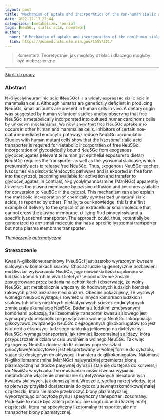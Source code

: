 ```yaml
---
layout: post
title: "Mechanism of uptake and incorporation of the non-human sialic acid N-glycolylneuraminic acid into human cells "
date: 2022-12-17 22:44
categories: [metabolizm, teoria]
tags: [Neu5Gc, sialic acid, nowotwór]
author:
  name: "# Mechanism of uptake and incorporation of the non-human sialic acid N-glycolylneuraminic acid into human cells"
  link: https://pubmed.ncbi.nlm.nih.gov/15557321/
---
```


> Komentarz:
> Teoretycznie, jak mogłoby działać i dlaczego mogłoby być niebezpieczne
> 
<hr>

[Skrót do pracy](https://pubmed.ncbi.nlm.nih.gov/15557321/) 

### Abstract
N-Glycolylneuraminic acid (Neu5Gc) is a widely expressed sialic acid in mammalian cells. Although humans are genetically deficient in producing Neu5Gc, small amounts are present in human cells in vivo. A dietary origin was suggested by human volunteer studies and by observing that free Neu5Gc is metabolically incorporated into cultured human carcinoma cells by unknown mechanisms. We now show that free Neu5Gc uptake also occurs in other human and mammalian cells. Inhibitors of certain non-clathrin-mediated endocytic pathways reduce Neu5Gc accumulation. Studies with human mutant cells show that the lysosomal sialic acid transporter is required for metabolic incorporation of free Neu5Gc. Incorporation of glycosidically bound Neu5Gc from exogenous glycoconjugates (relevant to human gut epithelial exposure to dietary Neu5Gc) requires the transporter as well as the lysosomal sialidase, which presumably acts to release free Neu5Gc. Thus, exogenous Neu5Gc reaches lysosomes via pinocytic/endocytic pathways and is exported in free form into the cytosol, becoming available for activation and transfer to glycoconjugates. In contrast, N-glycolylmannosamine (ManNGc) apparently traverses the plasma membrane by passive diffusion and becomes available for conversion to Neu5Gc in the cytosol. This mechanism can also explain the metabolic incorporation of chemically synthesized unnatural sialic acids, as reported by others. Finally, to our knowledge, this is the first example of delivery to the cytosol of an extracellular small molecule that cannot cross the plasma membrane, utilizing fluid pinocytosis and a specific lysosomal transporter. The approach could, thus, potentially be generalized to any small molecule that has a specific lysosomal transporter but not a plasma membrane transporter.

*Tłumaczenie automatyczne*

### Streszczenie
Kwas N-glikoliloneuraminowy (Neu5Gc) jest szeroko wyrażonym kwasem sialowym w komórkach ssaków. Chociaż ludzie są genetycznie pozbawieni możliwości wytwarzania Neu5Gc, jego niewielkie ilości są obecne w ludzkich komórkach in vivo. Dietetyczne pochodzenie zostało zasugerowane przez badania na ochotnikach i obserwację, że wolny Neu5Gc jest metabolicznie włączany do hodowanych ludzkich komórek rakowych przez nieznane mechanizmy. Obecnie pokazujemy, że wychwyt wolnego Neu5Gc występuje również w innych komórkach ludzkich i ssaków. Inhibitory niektórych nieklatynowych ścieżek endocytarnych zmniejszają akumulację Neu5Gc. Badania z ludzkimi zmutowanymi komórkami pokazują, że lizosomalny transporter kwasu sialowego jest wymagany do metabolicznego włączania wolnego Neu5Gc. Inkorporacja glikozydowo związanego Neu5Gc z egzogennych glikokoniugatów (co jest istotne dla ekspozycji ludzkiego nabłonka jelitowego na dietetyczny Neu5Gc) wymaga transportera, jak również lizosomalnej sialidazy, która przypuszczalnie działa w celu uwolnienia wolnego Neu5Gc. Tak więc egzogenny Neu5Gc dociera do lizosomów poprzez szlaki pinocytowe/endocytowe i jest eksportowany w wolnej formie do cytozolu, stając się dostępnym do aktywacji i transferu do glikokoniugatów. Natomiast N-glikolilomannoamina (ManNGc) najwyraźniej przemierza błonę plazmatyczną na drodze pasywnej dyfuzji i staje się dostępna do konwersji do Neu5Gc w cytozolu. Ten mechanizm może również wyjaśnić metaboliczne włączenie chemicznie syntetyzowanych nienaturalnych kwasów sialowych, jak donoszą inni. Wreszcie, według naszej wiedzy, jest to pierwszy przykład dostarczenia do cytozolu zewnątrzkomórkowej małej cząsteczki, która nie może przekroczyć błony plazmatycznej, wykorzystując pinocytozę płynu i specyficzny transporter lizosomalny. Podejście to może być zatem potencjalnie uogólnione do każdej małej cząsteczki, która ma specyficzny lizosomalny transporter, ale nie transporter błony plazmatycznej.